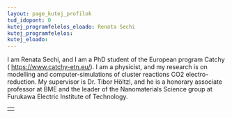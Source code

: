 ```yaml
---
layout: page_kutej_profilok
tud_idopont: 0
kutej_programfelelos_eloado: Renata Sechi
kutej_programfelelos: 
kutej_eloado:
---
```

I am Renata Sechi, and I am a PhD student of the European program Catchy (  https://www.catchy-etn.eu/). I am a physicist, and my research is on modelling and computer-simulations of cluster reactions CO2 electro-reduction. 
My supervisor is Dr. Tibor Höltzl, and he is a honorary associate professor at BME and the leader of the Nanomaterials Science group at Furukawa Electric Institute of Technology.




 <table class="picture">
<tr>
<td>

<div class="gallery">
    
</div>

</td>
</tr>
</table>